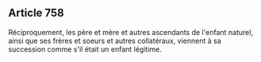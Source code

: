 Article 758
----
Réciproquement, les père et mère et autres ascendants de l'enfant naturel, ainsi
que ses frères et soeurs et autres collatéraux, viennent à sa succession comme
s'il était un enfant légitime.
